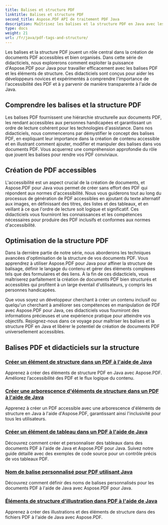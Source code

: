 ```yaml
---
title: Balises et structure PDF
linktitle: Balises et structure PDF
second_title: Aspose.PDF API de traitement PDF Java
description: Maîtrisez les balises et la structure PDF en Java avec les didacticiels Aspose.PDF pour Java. Créez des PDF accessibles et organisés sans effort.
type: docs
weight: 21
url: /fr/java/pdf-tags-and-structure/
---
```

Les balises et la structure PDF jouent un rôle central dans la création de documents PDF accessibles et bien organisés. Dans cette série de didacticiels, nous explorerons comment exploiter la puissance d'Aspose.PDF pour Java pour travailler efficacement avec les balises PDF et les éléments de structure. Ces didacticiels sont conçus pour aider les développeurs novices et expérimentés à comprendre l'importance de l'accessibilité des PDF et à y parvenir de manière transparente à l'aide de Java.

## Comprendre les balises et la structure PDF

Les balises PDF fournissent une hiérarchie structurelle aux documents PDF, les rendant accessibles aux personnes handicapées et garantissant un ordre de lecture cohérent pour les technologies d'assistance. Dans nos didacticiels, nous commencerons par démystifier le concept des balises PDF, en expliquant leur importance dans la création de contenu accessible et en illustrant comment ajouter, modifier et manipuler des balises dans vos documents PDF. Vous acquerrez une compréhension approfondie du rôle que jouent les balises pour rendre vos PDF conviviaux.

## Création de PDF accessibles

L'accessibilité est un aspect crucial de la création de documents, et Aspose.PDF pour Java vous permet de créer sans effort des PDF qui répondent aux normes d'accessibilité. Nous vous guiderons tout au long du processus de génération de PDF accessibles en ajoutant du texte alternatif aux images, en définissant des titres, des listes et des tableaux, et en veillant à ce que l'ordre de lecture soit logique et significatif. Ces didacticiels vous fourniront les connaissances et les compétences nécessaires pour produire des PDF inclusifs et conformes aux normes d'accessibilité.

## Optimisation de la structure PDF

Dans la dernière partie de notre série, nous aborderons les techniques avancées d'optimisation de la structure de vos documents PDF. Vous apprendrez à utiliser Aspose.PDF pour Java pour affiner la structure de balisage, définir le langage du contenu et gérer des éléments complexes tels que des formulaires et des liens. À la fin de ces didacticiels, vous maîtriserez parfaitement la création de documents PDF bien structurés et accessibles qui profitent à un large éventail d'utilisateurs, y compris les personnes handicapées.

Que vous soyez un développeur cherchant à créer un contenu inclusif ou quelqu'un cherchant à améliorer ses compétences en manipulation de PDF avec Aspose.PDF pour Java, ces didacticiels vous fourniront des informations précieuses et une expérience pratique pour atteindre vos objectifs. Rejoignez-nous dans ce voyage pour maîtriser les balises et la structure PDF en Java et libérer le potentiel de création de documents PDF universellement accessibles.

## Balises PDF et didacticiels sur la structure
### [Créer un élément de structure dans un PDF à l'aide de Java](./create-structure-element-in-pdf-using-java/)
Apprenez à créer des éléments de structure PDF en Java avec Aspose.PDF. Améliorez l’accessibilité des PDF et le flux logique du contenu.
### [Créer une arborescence d'éléments de structure dans un PDF à l'aide de Java](./create-structure-element-tree-in-pdf-using-java/)
Apprenez à créer un PDF accessible avec une arborescence d'éléments de structure en Java à l'aide d'Aspose.PDF, garantissant ainsi l'inclusivité pour tous les utilisateurs.
### [Créer un élément de tableau dans un PDF à l'aide de Java](./create-table-element-in-pdf-using-java/)
Découvrez comment créer et personnaliser des tableaux dans des documents PDF à l'aide de Java et Aspose.PDF pour Java. Suivez notre guide détaillé avec des exemples de code source pour un contrôle précis de vos tableaux PDF.
### [Nom de balise personnalisé pour PDF utilisant Java](./custom-tag-name-for-pdf-using-java/)
Découvrez comment définir des noms de balises personnalisés pour les documents PDF à l'aide de Java avec Aspose.PDF pour Java.
### [Éléments de structure d'illustration dans PDF à l'aide de Java](./illustration-structure-elements-in-pdf-using-java/)
Apprenez à créer des illustrations et des éléments de structure dans des fichiers PDF à l'aide de Java avec Aspose.PDF.